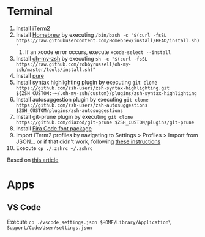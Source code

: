 # Terminal
1. Install [iTerm2](https://www.iterm2.com/)
1. Install [Homebrew](https://brew.sh/) by executing `/bin/bash -c "$(curl -fsSL https://raw.githubusercontent.com/Homebrew/install/HEAD/install.sh)"`
    1. If an xcode error occurs, execute `xcode-select --install`
1. Install [oh-my-zsh](https://github.com/robbyrussell/oh-my-zsh) by executing `sh -c "$(curl -fsSL https://raw.github.com/robbyrussell/oh-my-zsh/master/tools/install.sh)"`
1. Install [pure](https://github.com/sindresorhus/pure)
1. Install syntax highlighting plugin by executing `git clone https://github.com/zsh-users/zsh-syntax-highlighting.git ${ZSH_CUSTOM:-~/.oh-my-zsh/custom}/plugins/zsh-syntax-highlighting`
1. Install autosuggestion plugin by executing `git clone https://github.com/zsh-users/zsh-autosuggestions $ZSH_CUSTOM/plugins/zsh-autosuggestions`
1. Install git-prune plugin by executing `git clone https://github.com/diazod/git-prune $ZSH_CUSTOM/plugins/git-prune`
1. Install [Fira Code font package](https://github.com/tonsky/FiraCode/wiki/Installing)
1. Import iTerm2 profiles by navigating to Settings > Profiles > Import from JSON... or if that didn't work, following [these instructions](https://stackoverflow.com/a/56821180/4980768)
1. Execute `cp ./.zshrc ~/.zshrc`

Based on [this article](https://www.freecodecamp.org/news/jazz-up-your-zsh-terminal-in-seven-steps-a-visual-guide-e81a8fd59a38/)


# Apps
## VS Code
Execute `cp ./vscode_settings.json $HOME/Library/Application\ Support/Code/User/settings.json`